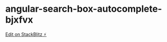 # angular-search-box-autocomplete-bjxfvx

[Edit on StackBlitz ⚡️](https://stackblitz.com/edit/angular-search-box-autocomplete-bjxfvx)